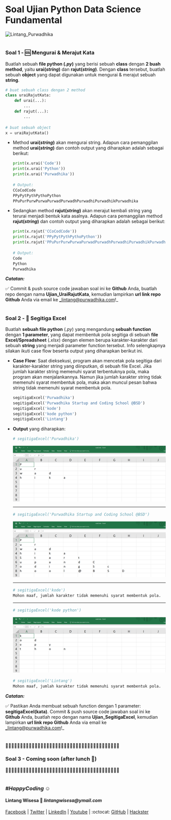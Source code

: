 # Soal Ujian Python Data Science Fundamental

![Lintang_Purwadhika](https://static.wixstatic.com/media/2e6af2_f69a4271c3534ae1869a7ed63e278b2b~mv2.png/v1/fill/w_246,h_39,al_c,usm_0.66_1.00_0.01/2e6af2_f69a4271c3534ae1869a7ed63e278b2b~mv2.png)

#

### **Soal 1 - 🆒 Mengurai & Merajut Kata**

Buatlah sebuah __file python (*.py*)__ yang berisi sebuah __class__ dengan __2 buah method__, yaitu __urai(*string*)__ dan __rajut(*string*)__. Dengan __class__ tersebut, buatlah sebuah __object__ yang dapat digunakan untuk mengurai & merajut sebuah __string__.

```python
# buat sebuah class dengan 2 method
class uraiRajutKata:
    def urai(...):
        ...
    def rajut(...):
        ...

# buat sebuah object
x = uraiRajutKata()
```

- Method __urai(*string*)__ akan mengurai string. Adapun cara pemanggilan method __urai(*string*)__ dan contoh output yang diharapkan adalah sebagai berikut:

    ```python
    print(x.urai('Code'))
    print(x.urai('Python'))
    print(x.urai('Purwadhika'))

    # Output:
    CCoCodCode
    PPyPytPythPythoPython
    PPuPurPurwPurwaPurwadPurwadhPurwadhiPurwadhikPurwadhika
    ```

- Sedangkan method __rajut(*string*)__ akan merajut kembali string yang terurai menjadi bentuk kata asalnya. Adapun cara pemanggilan method __rajut(*string*)__ dan contoh output yang diharapkan adalah sebagai berikut:

    ```python
    print(x.rajut('CCoCodCode'))
    print(x.rajut('PPyPytPythPythoPython'))
    print(x.rajut('PPuPurPurwPurwaPurwadPurwadhPurwadhiPurwadhikPurwadhika'))
    
    # Output:
    Code
    Python
    Purwadhika
    ```

_**Catatan:**_ 

✅ Commit & push source code jawaban soal ini ke __Github__ Anda, buatlah repo dengan nama __Ujian_UraiRajutKata__, kemudian lampirkan __url link repo Github__ Anda via email ke _lintang@purwadhika.com!_

#

### **Soal 2 - 🔺 Segitiga Excel**

Buatlah __sebuah file python__ (*.py*) yang mengandung __sebuah function__ dengan __1 parameter__, yang dapat membentuk pola segitiga di sebuah __file Excel/Spreadsheet__ (*.xlsx*) dengan elemen berupa karakter-karakter dari sebuah __string__ yang menjadi parameter function tersebut. Info selengkapnya silakan ikuti case flow beserta output yang diharapkan berikut ini.

- __Case Flow__: Saat dieksekusi, program akan mencetak pola segitiga dari karakter-karakter string yang diinputkan, di sebuah file Excel. Jika jumlah karakter string memenuhi syarat terbentuknya pola, maka program akan menjalankannya. Namun jika jumlah karakter string tidak memenuhi syarat membentuk pola, maka akan muncul pesan bahwa string tidak memenuhi syarat membentuk pola.

    ```python
    segitigaExcel('Purwadhika')
    segitigaExcel('Purwadhika Startup and Coding School @BSD')
    segitigaExcel('kode')
    segitigaExcel('kode python')
    segitigaExcel('Lintang')
    ```

- __Output__ yang diharapkan:
    
    ```bash
    # segitigaExcel('Purwadhika')
    ```
    ![2a](./2a.png)

    <hr>

    ```bash
    # segitigaExcel('Purwadhika Startup and Coding School @BSD')
    ```
    ![2b](./2b.png)

    <hr>
    
    ```bash
    # segitigaExcel('kode')
    Mohon maaf, jumlah karakter tidak memenuhi syarat membentuk pola.
    ```

    <hr>

    ```bash
    # segitigaExcel('kode python')
    ```
    ![2c](./2c.png)
    
    ```bash
    # segitigaExcel('Lintang')
    Mohon maaf, jumlah karakter tidak memenuhi syarat membentuk pola.
    ```

_**Catatan:**_ 

✅ Pastikan Anda membuat sebuah function dengan 1 parameter: __segitigaExcel(kata)__. Commit & push source code jawaban soal ini ke __Github__ Anda, buatlah repo dengan nama __Ujian_SegitigaExcel__, kemudian lampirkan __url link repo Github__ Anda via email ke _lintang@purwadhika.com!_

#

🔸🔸🔸🔸🔸🔸🔸🔸🔸🔸🔸🔸🔸🔸🔸🔸🔸🔸🔸🔸🔸🔸🔸🔸🔸🔸🔸🔸🔸🔸🔸🔸🔸🔸🔸🔸🔸🔸🔸

### **Soal 3 - Coming soon (after lunch 🍔)**

🔸🔸🔸🔸🔸🔸🔸🔸🔸🔸🔸🔸🔸🔸🔸🔸🔸🔸🔸🔸🔸🔸🔸🔸🔸🔸🔸🔸🔸🔸🔸🔸🔸🔸🔸🔸🔸🔸🔸

#

### *__#HappyCoding__* :relaxed:

#### Lintang Wisesa :love_letter: _lintangwisesa@ymail.com_

[Facebook](https://www.facebook.com/lintangbagus) | 
[Twitter](https://twitter.com/Lintang_Wisesa) |
[LinkedIn](https://www.linkedin.com/in/lintangwisesa/) |
[Youtube](https://www.youtube.com/user/lintangbagus) | 
:octocat: [GitHub](https://github.com/LintangWisesa) |
[Hackster](https://www.hackster.io/lintangwisesa)